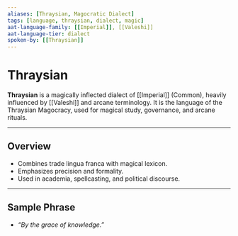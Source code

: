 ```yaml
---
aliases: [Thraysian, Magocratic Dialect]
tags: [language, thraysian, dialect, magic]
aat-language-family: [[Imperial]], [[Valeshi]]
aat-language-tier: dialect
spoken-by: [[Thraysian]]
---
```


# Thraysian

**Thraysian** is a magically inflected dialect of [[Imperial]] (Common), heavily influenced by [[Valeshi]] and arcane terminology. It is the language of the Thraysian Magocracy, used for magical study, governance, and arcane rituals.

---

## Overview

- Combines trade lingua franca with magical lexicon.
- Emphasizes precision and formality.
- Used in academia, spellcasting, and political discourse.

---

## Sample Phrase

- *“By the grace of knowledge.”*
